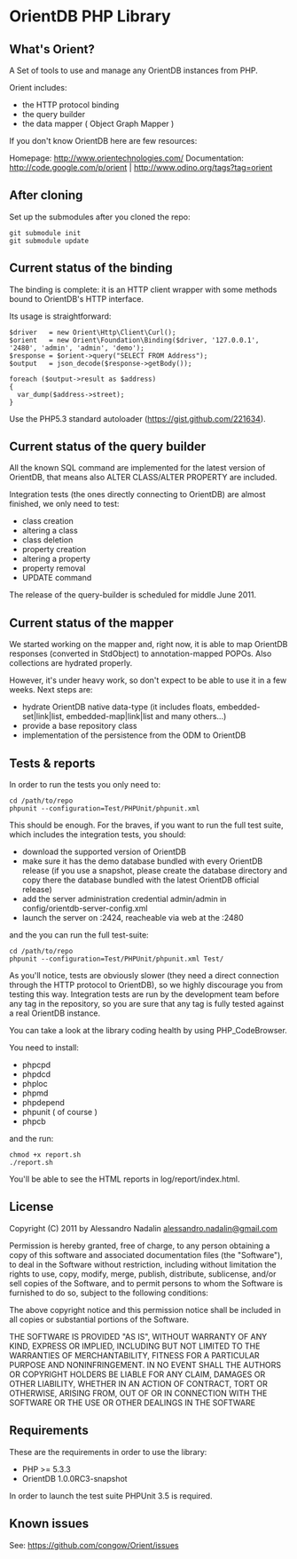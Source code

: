 # OrientDB PHP Library

## What's Orient?

A Set of tools to use and manage any OrientDB instances from PHP.

Orient includes:

* the HTTP protocol binding
* the query builder
* the data mapper ( Object Graph Mapper )


If you don't know OrientDB here are few resources:

Homepage: http://www.orientechnologies.com/
Documentation: http://code.google.com/p/orient | http://www.odino.org/tags?tag=orient

## After cloning

Set up the submodules after you cloned the repo:

    git submodule init
    git submodule update

## Current status of the binding

The binding is complete: it is an HTTP client wrapper with some methods bound to OrientDB's HTTP interface.

Its usage is straightforward:

    $driver   = new Orient\Http\Client\Curl();
    $orient   = new Orient\Foundation\Binding($driver, '127.0.0.1', '2480', 'admin', 'admin', 'demo');
    $response = $orient->query("SELECT FROM Address");
    $output   = json_decode($response->getBody());

    foreach ($output->result as $address)
    {
      var_dump($address->street);
    }

Use the PHP5.3 standard autoloader (https://gist.github.com/221634).


## Current status of the query builder

All the known SQL command are implemented for the latest version of OrientDB, that means also ALTER CLASS/ALTER PROPERTY are included.

Integration tests (the ones directly connecting to OrientDB) are almost finished, we only need to test:

* class creation
* altering a class
* class deletion
* property creation
* altering a property
* property removal
* UPDATE command

The release of the query-builder is scheduled for middle June 2011.

## Current status of the mapper

We started working on the mapper and, right now, it is able to map OrientDB responses (converted in StdObject) to annotation-mapped POPOs.
Also collections are hydrated properly.

However, it's under heavy work, so don't expect to be able to use it in a few weeks. Next steps are:

* hydrate OrientDB native data-type (it includes floats, embedded-set|link|list, embedded-map|link|list and many others...)
* provide a base repository class 
* implementation of the persistence from the ODM to OrientDB

## Tests & reports

In order to run the tests you only need to:

    cd /path/to/repo
    phpunit --configuration=Test/PHPUnit/phpunit.xml

This should be enough.
For the braves, if you want to run the full test suite, which includes the integration tests, you should:

* download the supported version of OrientDB
* make sure it has the demo database bundled with every OrientDB release (if you use a snapshot, please create the database directory and copy there the database bundled with the latest OrientDB official release)
* add the server administration credential admin/admin in config/orientdb-server-config.xml
* launch the server on :2424, reacheable via web at the :2480

and the you can run the full test-suite:

    cd /path/to/repo
    phpunit --configuration=Test/PHPUnit/phpunit.xml Test/

As you'll notice, tests are obviously slower (they need a direct connection through the HTTP protocol to OrientDB), so we highly discourage you from testing this way.
Integration tests are run by the development team before any tag in the repository, so you are sure that any tag is fully tested against a real OrientDB instance.

You can take a look at the library coding health by using PHP_CodeBrowser.

You need to install:

* phpcpd
* phpdcd
* phploc
* phpmd
* phpdepend
* phpunit ( of course )
* phpcb

and the run:

    chmod +x report.sh
    ./report.sh

You'll be able to see the HTML reports in log/report/index.html.

## License

Copyright (C) 2011 by Alessandro Nadalin <alessandro.nadalin@gmail.com>

Permission is hereby granted, free of charge, to any person obtaining a copy
of this software and associated documentation files (the "Software"), to deal
in the Software without restriction, including without limitation the rights
to use, copy, modify, merge, publish, distribute, sublicense, and/or sell
copies of the Software, and to permit persons to whom the Software is
furnished to do so, subject to the following conditions:

The above copyright notice and this permission notice shall be included in
all copies or substantial portions of the Software.

THE SOFTWARE IS PROVIDED "AS IS", WITHOUT WARRANTY OF ANY KIND, EXPRESS OR
IMPLIED, INCLUDING BUT NOT LIMITED TO THE WARRANTIES OF MERCHANTABILITY,
FITNESS FOR A PARTICULAR PURPOSE AND NONINFRINGEMENT. IN NO EVENT SHALL THE
AUTHORS OR COPYRIGHT HOLDERS BE LIABLE FOR ANY CLAIM, DAMAGES OR OTHER
LIABILITY, WHETHER IN AN ACTION OF CONTRACT, TORT OR OTHERWISE, ARISING FROM,
OUT OF OR IN CONNECTION WITH THE SOFTWARE OR THE USE OR OTHER DEALINGS IN
THE SOFTWARE


## Requirements

These are the requirements in order to use the library:

* PHP >= 5.3.3
* OrientDB 1.0.0RC3-snapshot

In order to launch the test suite PHPUnit 3.5 is required.

## Known issues

See: https://github.com/congow/Orient/issues
